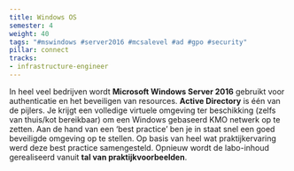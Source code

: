 ```yaml
---
title: Windows OS
semester: 4
weight: 40
tags: "#mswindows #server2016 #mcsalevel #ad #gpo #security"
pillar: connect
tracks:
- infrastructure-engineer
---
```


In heel veel bedrijven wordt **Microsoft Windows Server 2016** gebruikt voor authenticatie en het beveiligen van resources. **Active Directory** is één van de pijlers. Je krijgt een volledige virtuele omgeving ter beschikking (zelfs van thuis/kot bereikbaar) om een Windows gebaseerd KMO netwerk op te zetten. Aan de hand van een ‘best practice’ ben je in staat snel een goed beveiligde omgeving op te stellen. Op basis van heel wat praktijkervaring werd deze best practice samengesteld. Opnieuw wordt de labo-inhoud gerealiseerd vanuit **tal van praktijkvoorbeelden**.

